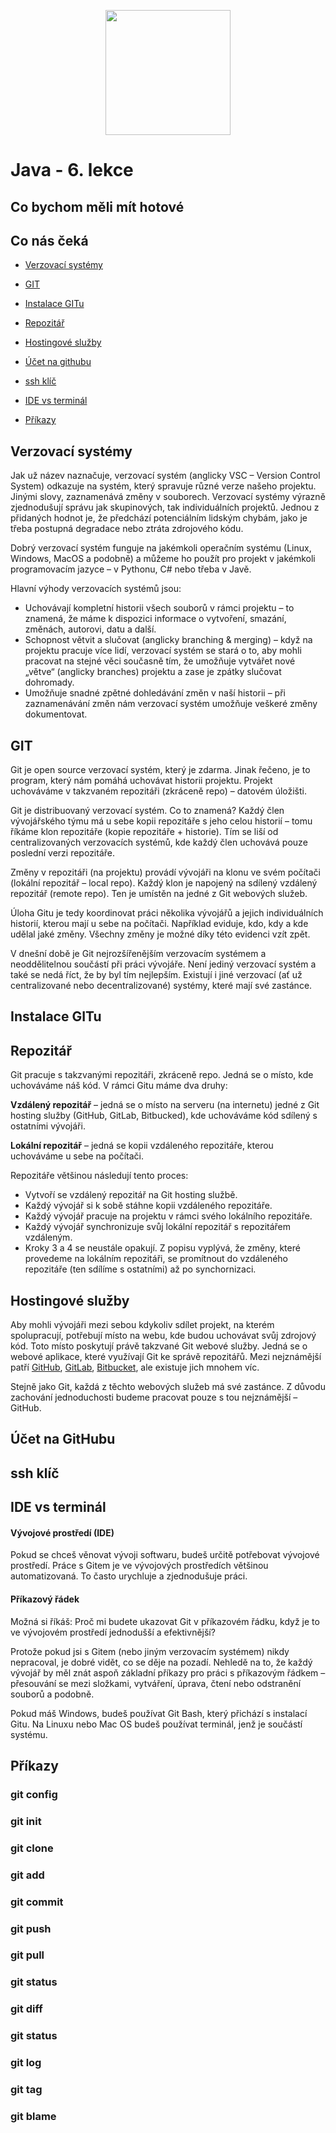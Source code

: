 <p align="center">
  <img src="https://engeto.cz/wp-content/uploads/2019/01/engeto-square.png" width="200" height="200">
</p>

# Java - 6. lekce

## Co bychom měli mít hotové

## Co nás čeká

- [Verzovací systémy](#verzovací-systémy)

- [GIT](#git)

- [Instalace GITu](#instalace-gitu)

- [Repozitář](#repozitář)

- [Hostingové služby](#hostingové-služby)

- [Účet na githubu](#účet-na-githubu)

- [ssh klíč](#ssh-klíč)

- [IDE vs terminál](#ide-vs-terminál)

- [Příkazy](#příkazy)

## Verzovací systémy

Jak už název naznačuje, verzovací systém (anglicky VSC – Version Control System) odkazuje na systém, který spravuje různé verze našeho projektu. Jinými slovy, zaznamenává změny v souborech. Verzovací systémy výrazně zjednodušují správu jak skupinových, tak individuálních projektů. Jednou z přidaných hodnot je, že předchází potenciálním lidským chybám, jako je třeba postupná degradace nebo ztráta zdrojového kódu.

Dobrý verzovací systém funguje na jakémkoli operačním systému (Linux, Windows, MacOS a podobně) a můžeme ho použít pro projekt v jakémkoli programovacím jazyce – v Pythonu, C# nebo třeba v Javě.

Hlavní výhody verzovacích systémů jsou:

 - Uchovávají kompletní historii všech souborů v rámci projektu – to znamená, že máme k dispozici informace o vytvoření, smazání, změnách, autorovi, datu a další.
 - Schopnost větvit a slučovat (anglicky branching & merging) – když na projektu pracuje více lidí, verzovací systém se stará o to, aby mohli pracovat na stejné věci současně tím, že umožňuje vytvářet nové „větve“ (anglicky branches) projektu a zase je zpátky slučovat dohromady.
 - Umožňuje snadné zpětné dohledávání změn v naší historii – při zaznamenávání změn nám verzovací systém umožňuje veškeré změny dokumentovat.

## GIT

Git je open source verzovací systém, který je zdarma. Jinak řečeno, je to program, který nám pomáhá uchovávat historii projektu. Projekt uchováváme v takzvaném repozitáři (zkráceně repo) – datovém úložišti.

Git je distribuovaný verzovací systém. Co to znamená? Každý člen vývojářského týmu má u sebe kopii repozitáře s jeho celou historií – tomu říkáme klon repozitáře (kopie repozitáře + historie). Tím se liší od centralizovaných verzovacích systémů, kde každý člen uchovává pouze poslední verzi repozitáře.

Změny v repozitáři (na projektu) provádí vývojáři na klonu ve svém počítači (lokální repozitář – local repo). Každý klon je napojený na sdílený vzdálený repozitář (remote repo). Ten je umístěn na jedné z Git webových služeb.

Úloha Gitu je tedy koordinovat práci několika vývojářů a jejich individuálních historií, kterou mají u sebe na počítači. Například eviduje, kdo, kdy a kde udělal jaké změny. Všechny změny je možné díky této evidenci vzít zpět.

V dnešní době je Git nejrozšířenějším verzovacím systémem a neoddělitelnou součástí při práci vývojáře. Není jediný verzovací systém a také se nedá říct, že by byl tím nejlepším. Existují i jiné verzovací (ať už centralizované nebo decentralizované) systémy, které mají své zastánce.

## Instalace GITu

## Repozitář

Git pracuje s takzvanými repozitáři, zkráceně repo. Jedná se o místo, kde uchováváme náš kód. V rámci Gitu máme dva druhy:

<b>Vzdálený repozitář</b> – jedná se o místo na serveru (na internetu) jedné z Git hosting služby (GitHub, GitLab, Bitbucked), kde uchováváme kód sdílený s ostatními vývojáři.

<b>Lokální repozitář</b> – jedná se kopii vzdáleného repozitáře, kterou uchováváme u sebe na počítači.

Repozitáře většinou následují tento proces:

 - Vytvoří se vzdálený repozitář na Git hosting službě.
 - Každý vývojář si k sobě stáhne kopii vzdáleného repozitáře.
 - Každý vývojář pracuje na projektu v rámci svého lokálního repozitáře.
 - Každý vývojář synchronizuje svůj lokální repozitář s repozitářem vzdáleným.
 - Kroky 3 a 4 se neustále opakují. Z popisu vyplývá, že změny, které provedeme na lokálním repozitáři, se promítnout do vzdáleného repozitáře (ten sdílíme s ostatními) až po synchornizaci.

## Hostingové služby

Aby mohli vývojáři mezi sebou kdykoliv sdílet projekt, na kterém spolupracují, potřebují místo na webu, kde budou uchovávat svůj zdrojový kód. Toto místo poskytují právě takzvané Git webové služby. Jedná se o webové aplikace, které využívají Git ke správě repozitářů. Mezi nejznámější patří [GitHub](https://github.com/), [GitLab](https://about.gitlab.com/), [Bitbucket](https://bitbucket.org/), ale existuje jich mnohem víc.

Stejně jako Git, každá z těchto webových služeb má své zastánce. Z důvodu zachování jednoduchosti budeme pracovat pouze s tou nejznámější – GitHub.

## Účet na GitHubu

## ssh klíč

## IDE vs terminál

#### Vývojové prostředí (IDE)

Pokud se chceš věnovat vývoji softwaru, budeš určitě potřebovat vývojové prostředí. Práce s Gitem je ve vývojových prostředích většinou automatizovaná. To často urychluje a zjednodušuje práci.

#### Příkazový řádek

Možná si říkáš: Proč mi budete ukazovat Git v příkazovém řádku, když je to ve vývojovém prostředí jednodušší a efektivnější?

Protože pokud jsi s Gitem (nebo jiným verzovacím systémem) nikdy nepracoval, je dobré vidět, co se děje na pozadí. Nehledě na to, že každý vývojář by měl znát aspoň základní příkazy pro práci s příkazovým řádkem – přesouvání se mezi složkami, vytváření, úprava, čtení nebo odstranění souborů a podobně.

Pokud máš Windows, budeš používat Git Bash, který přichází s instalací Gitu. Na Linuxu nebo Mac OS budeš používat terminál, jenž je součástí systému.

## Příkazy

### git config

### git init

### git clone

### git add

### git commit

### git push

### git pull

### git status

### git diff

### git status

### git log

### git tag

### git blame
